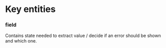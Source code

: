 # Key entities
### field
Contains state needed to extract value / decide if an error should be shown and which one.